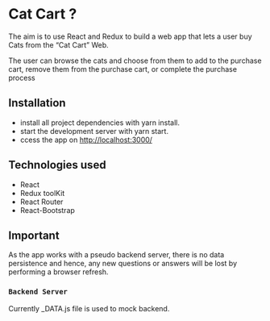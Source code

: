 # Cat Cart ?

The aim is to use React and Redux  to build a web app that lets a user buy Cats from  the “Cat Cart” Web.

 The user can browse the cats and choose from them to add to the purchase cart, remove them from the purchase cart, or complete the purchase process

## Installation

- install all project dependencies with yarn install.
- start the development server with yarn start.
- ccess the app on <http://localhost:3000/>

## Technologies used

- React
- Redux toolKit
- React Router
- React-Bootstrap

## Important

As the app works with a pseudo backend server, there is no data persistence and hence, any new questions or answers will be lost by performing a browser refresh.

### `Backend Server`

Currently _DATA.js file is used to mock backend.
